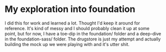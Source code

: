 My exploration into foundation
====

I did this for work and learned a lot. Thought I'd keep it around for reference. It's kind of messy and I should probably clean it up at some point, but for now, I have a toe-dip in the foundation/ folder and a deep-dive in the foundation-sass/ folder. The drugstore is just my attempt and actually building the mock up we were playing with and it's utter shit.
